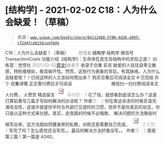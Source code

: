 # [结构学] - 2021-02-02 C18：人为什么会缺爱！（草稿）

> 来源：[`www.yuque.com/books/share/641124b8-5f80-4d26-a995-cf244fceb154/ugfmdg`](https://www.yuque.com/books/share/641124b8-5f80-4d26-a995-cf244fceb154/ugfmdg)

<ne-p id="520f42f3293818f927861ebbd5b15da4_p_0" data-lake-id="520f42f3293818f927861ebbd5b15da4_p_0"><ne-text id="ue7bb78ab" style="color: rgb(51, 51, 51);">C18：人为什么会缺爱！（草稿）</ne-text></ne-p> <ne-p id="057e5ba8ce824c10e06c8594ab84cf86" data-lake-id="057e5ba8ce824c10e06c8594ab84cf86"><ne-text id="u527199c0" ne-fontsize="12" style="color: rgb(255, 255, 255);">原创</ne-text><ne-text id="u20b62e7c" style="color: rgb(140, 140, 140);">觉悟者</ne-text> <ne-text id="u02b01f22" ne-fontsize="14">结构学</ne-text></ne-p> <ne-p id="ad53c6f7cffa9cf53bb248ab550bb88f" data-lake-id="ad53c6f7cffa9cf53bb248ab550bb88f"><ne-text id="uf57881ec" ne-fontsize="14" ne-bold="true" style="color: rgb(51, 51, 51);">结构学</ne-text></ne-p> <ne-p id="79eee45eb67a0faee333020845f0e2c0" data-lake-id="79eee45eb67a0faee333020845f0e2c0"><ne-text id="uf263977d" ne-fontsize="14" style="color: rgb(51, 51, 51);">微信号</ne-text><ne-text id="ud8dc0b72" ne-fontsize="14" style="color: rgb(51, 51, 51);">TransactionCosts</ne-text></ne-p> <ne-p id="4d7c600adf70efcbfc2865833f1f01b5" data-lake-id="4d7c600adf70efcbfc2865833f1f01b5"><ne-text id="ud080b126" ne-fontsize="14" style="color: rgb(51, 51, 51);">功能介绍</ne-text><ne-text id="ud799a014" ne-fontsize="14" style="color: rgb(51, 51, 51);">《结构学》：生命体在其生存结构中的求存之道！ 训练营：觉悟社</ne-text></ne-p> <ne-p id="92a2cf787792120465c813dc0980db68" data-lake-id="92a2cf787792120465c813dc0980db68"><ne-text id="u19786d42" style="color: rgb(140, 140, 140);">2021-02-02</ne-text>[<ne-text id="u219072a8" ne-fontsize="14">原文</ne-text>](https://mp.weixin.qq.com/s?__biz=MzIzMDYwOTM0Mg==&mid=2247485189&idx=1&sn=5714d52391f1241d0235bb56c0b09a85&chksm=e8b19fd4dfc616c2059b4c7ecd4575ba9f4810f8559aa5c752d84f4ac8df4c1d6f2381d83389#rd))<ne-text id="u65c6618b" ne-fontsize="14" style="color: rgb(140, 140, 140);">发表于</ne-text></ne-p> <ne-p id="23f64906843cc5c6047eca59b5556648" data-lake-id="23f64906843cc5c6047eca59b5556648"><ne-text id="ufc46c920" style="color: rgb(51, 51, 51);">收录于合集</ne-text></ne-p> <ne-p id="d5f421f7ed5dc5ef102c88d8740d5a6a" data-lake-id="d5f421f7ed5dc5ef102c88d8740d5a6a"><ne-text id="uda7c80b0" style="color: rgb(51, 51, 51);">前言</ne-text></ne-p> <ne-p id="08a79cd2b721235d05fd97f8dc7e41bd" data-lake-id="08a79cd2b721235d05fd97f8dc7e41bd"><ne-text id="u66cd40fc" style="color: rgb(51, 51, 51);">缺爱的人往往自卑又敏感，特别难相处，极具破坏性。然而，这些行为表象的背后，有其脉络。人为什么会缺爱呢？！已经这样的人又该如何爬出来？</ne-text></ne-p> <ne-p id="a4ac78c7def1e3f9cf07a9fe94ab6a87" data-lake-id="a4ac78c7def1e3f9cf07a9fe94ab6a87" ne-alignment="center"><ne-text id="u7a8197dd" style="color: rgb(51, 51, 51);">购买合集后可阅读全文</ne-text></ne-p> <ne-p id="ca97fd53e50304ef406de73aadfcd925" data-lake-id="ca97fd53e50304ef406de73aadfcd925" ne-alignment="center"><ne-text id="u8d51725e" style="color: rgb(51, 51, 51);">#</ne-text></ne-p> <ne-p id="30ac2c82af66b03031253803742cc954" data-lake-id="30ac2c82af66b03031253803742cc954" ne-alignment="center"><ne-text id="u6e2918b1" style="color: rgb(51, 51, 51);">已完结 共个</ne-text></ne-p> <ne-p id="de237a73dfccf268dba9589d1af9c923" data-lake-id="de237a73dfccf268dba9589d1af9c923" ne-alignment="center"><ne-text id="uca224c5f" ne-fontsize="16">合集详情</ne-text></ne-p> <ne-p id="183710aff83ab39687bcbcb05d506371" data-lake-id="183710aff83ab39687bcbcb05d506371" ne-alignment="center"><ne-text id="u831301b4" style="color: rgb(51, 51, 51);">正文需付费后才可阅读</ne-text></ne-p> <ne-p id="764cd2650f76fe9380c4fad782fd924c" data-lake-id="764cd2650f76fe9380c4fad782fd924c" ne-alignment="center"><ne-text id="ub0645fdb" style="color: rgb(255, 255, 255);">加载中</ne-text></ne-p> <ne-p id="9994066186dc0c59036faea26c63bd24" data-lake-id="9994066186dc0c59036faea26c63bd24" ne-alignment="center"><ne-text id="u201b9f75" style="color: rgb(255, 255, 255);"> 微信豆购买</ne-text></ne-p> <ne-p id="40e63a3becbda449c4bbc50f0938fb91" data-lake-id="40e63a3becbda449c4bbc50f0938fb91" ne-alignment="center"><ne-text id="uae4fdcff" style="color: rgb(51, 51, 51);">微信扫一扫付费阅读本文</ne-text></ne-p> <ne-p id="578b248e35da28b4b5c544d8d3ec6fea" data-lake-id="578b248e35da28b4b5c544d8d3ec6fea" ne-alignment="center"><ne-text id="u9aaf7d5d" ne-fontsize="13" style="color: rgb(51, 51, 51);">人付费， 人赞赏</ne-text></ne-p> <ne-h3 id="UMdQl" data-lake-id="UMdQl"><ne-heading-ext><ne-heading-anchor></ne-heading-anchor><ne-heading-fold></ne-heading-fold></ne-heading-ext><ne-heading-content><ne-text id="uf0dc2edf" ne-fontsize="16" style="color: rgb(51, 51, 51);">精选留言</ne-text></ne-heading-content></ne-h3> <ne-p id="5b8dfe4e54598d620534c9d96ba9b71c" data-lake-id="5b8dfe4e54598d620534c9d96ba9b71c"><ne-card data-card-name="image" data-card-type="inline" id="B39pP" data-event-boundary="card" style="color: rgb(51, 51, 51);">![](img/f1aa0583598f784bbea6850be3d92c32.png)  <ne-p id="0890079b82e6be9d5062ba4de829d243" data-lake-id="0890079b82e6be9d5062ba4de829d243"><ne-text id="u7ae4e6ba" style="color: rgb(179, 179, 179);">寿桃赞：3</ne-text></ne-p> <ne-p id="0ad6148df0871325a1d99a511ab2dc5e" data-lake-id="0ad6148df0871325a1d99a511ab2dc5e"><ne-text id="u64c12be1" style="color: rgb(51, 51, 51);">花了钱，就想看到底该怎么办？这是打算前奏写几篇才写如何解决的办法呢？</ne-text></ne-p> <ne-p id="cc954e3079281647b3f578527483a8b6" data-lake-id="cc954e3079281647b3f578527483a8b6"><ne-text id="uccdf0461" style="color: rgb(51, 51, 51);">作者</ne-text><ne-text id="ub8f41547" style="color: rgb(179, 179, 179);">赞：3</ne-text></ne-p> <ne-p id="a72c91bd367c2e037e3f35efdd66afd1" data-lake-id="a72c91bd367c2e037e3f35efdd66afd1"><ne-text id="u775dd925" style="color: rgb(51, 51, 51);">你在表达诉求的时候言语充满攻击性，这或许就是你平时与外部打交道时的习惯，但并不是你真实的状态，你只是以这种方式来壮胆。其实，走夜路的时候不必唱歌。 解决问题的方法晚些时候写出来，这方法就如同健身房的私教，训练还是需要自己完成。</ne-text></ne-p> <ne-p id="bd162d071ffbfe7c106f697c5d459994" data-lake-id="bd162d071ffbfe7c106f697c5d459994"><ne-card data-card-name="image" data-card-type="inline" id="N7Hdk" data-event-boundary="card" style="color: rgb(51, 51, 51);">![](img/e0a2bbcee07d5bc6a15829100f1754ea.png)  <ne-p id="18559b3940723f08a175ec0f48eeaa25" data-lake-id="18559b3940723f08a175ec0f48eeaa25"><ne-text id="u0c6b3279" style="color: rgb(179, 179, 179);">才才赞：2</ne-text></ne-p> <ne-p id="3baa5175a66bf583f8f6a55e56db5172" data-lake-id="3baa5175a66bf583f8f6a55e56db5172"><ne-text id="u50c80d32" style="color: rgb(51, 51, 51);">写完了吗？怎么感觉还没写完。。最后的解决方法好像没写。。</ne-text></ne-p> <ne-p id="225e06a29a819363975be89d215e822e" data-lake-id="225e06a29a819363975be89d215e822e"><ne-text id="u13e27b99" style="color: rgb(51, 51, 51);">作者</ne-text><ne-text id="udcfa4a6a" style="color: rgb(179, 179, 179);">赞：2</ne-text></ne-p> <ne-p id="4dff4a3b8b12ed4c06d80c8de6df0833" data-lake-id="4dff4a3b8b12ed4c06d80c8de6df0833"><ne-text id="uf4220121" style="color: rgb(51, 51, 51);">那是第三篇！第一篇是 A340。</ne-text></ne-p></ne-card></ne-p></ne-card></ne-p>